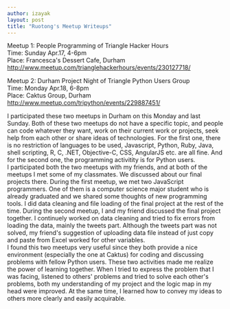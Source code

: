 ```yaml
---
author: izayak
layout: post
title: "Ruotong's Meetup Writeups"
---
```


Meetup 1: People Programming of Triangle Hacker Hours   
Time: Sunday Apr.17, 4-6pm  
Place: Francesca's Dessert Cafe, Durham  
http://www.meetup.com/trianglehackerhours/events/230127718/  

Meetup 2: Durham Project Night of Triangle Python Users Group  
Time: Monday Apr.18, 6-8pm  
Place: Caktus Group, Durham  
http://www.meetup.com/tripython/events/229887451/  

I participated these two meetups in Durham on this Monday and last Sunday. Both of these two meetups do not have a specific topic, and people can code whatever they want, work on their current work or projects, seek help from each other or share ideas of technologies. For the first one, there is no restriction of languages to be used, Javascript, Python, Ruby, Java, shell scripting, R, C, .NET, Objective-C, CSS, AngularJS etc. are all fine. And for the second one, the programming activitity is for Python users.   
I participated both the two meetups with my friends, and at both of the meetups I met some of my classmates. We discussed about our final projects there. During the first meetup, we met two JavaScript programmers. One of them is a computer science major student who is already graduated and we shared some thoughts of new programming tools. I did data cleaning and file loading of the final project at the rest of the time. During the second meetup, I and my friend discussed the final project together. I continuely worked on data cleaning and tried to fix errors from loading the data, mainly the tweets part. Although the tweets part was not solved, my friend's suggestion of uploading data file instead of just copy and paste from Excel worked for other variables.   
I found this two meetups very useful since they both provide a nice environment (especially the one at Caktus) for coding and discussing problems with fellow Python users. These two activities made me realize the power of learning together. When I tried to express the problem that I was facing, listened to others' problems and tried to solve each other's problems, both my understanding of my project and the logic map in my head were improved. At the same time, I learned how to convey my ideas to others more clearly and easily acquirable.


